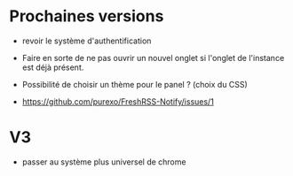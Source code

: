 # Prochaines versions
- revoir le système d'authentification

- Faire en sorte de ne pas ouvrir un nouvel onglet si l'onglet de l'instance est déjà présent.
- Possibilité de choisir un thème pour le panel ? (choix du CSS)
- https://github.com/purexo/FreshRSS-Notify/issues/1

# V3
- passer au système plus universel de chrome
